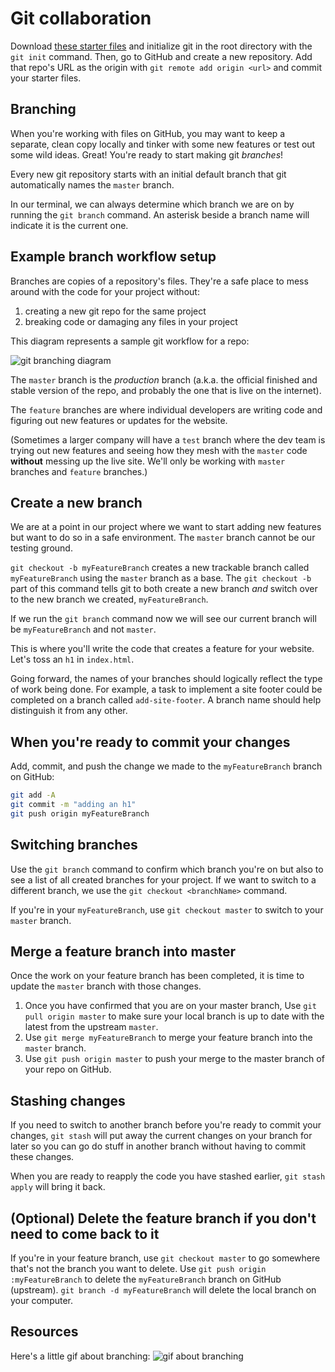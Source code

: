  <!-- Student takeaway -->
  <!-- By the end of this lesson, the student should know:
  - How to create a branch
  - How to switch between branches
  - How to merge a branch
  - How to delete a branch
  -->

# Git collaboration 

Download [these starter files](https://hychalknotes.s3.amazonaws.com/git-branching-lesson.zip) and initialize git in the root directory with the `git init` command. Then, go to GitHub and create a new repository. Add that repo's URL as the origin with `git remote add origin <url>` and commit your starter files.

## Branching
When you're working with files on GitHub, you may want to keep a separate, clean copy locally and tinker with some new features or test out some wild ideas. Great! You're ready to start making git _branches_!

Every new git repository starts with an initial default branch that git automatically names the `master` branch.

In our terminal, we can always determine which branch we are on by running the `git branch` command. An asterisk beside a branch name will indicate it is the current one.

## Example branch workflow setup

Branches are copies of a repository's files. They're a safe place to mess around with the code for your project without:
  1. creating a new git repo for the same project
  2. breaking code or damaging any files in your project

This diagram represents a sample git workflow for a repo: 

![git branching diagram](http://cl.ly/image/3a3M3U2S0v3X/gitbranches.png)

The `master` branch is the _production_ branch (a.k.a. the official finished and stable version of the repo, and probably the one that is live on the internet).

The `feature` branches are where individual developers are writing code and figuring out new features or updates for the website.

(Sometimes a larger company will have a `test` branch where the dev team is trying out new features and seeing how they mesh with the `master` code **without** messing up the live site. We'll only be working with `master` branches and `feature` branches.)

## Create a new branch

We are at a point in our project where we want to start adding new features but want to do so in a safe environment. The `master` branch cannot be our testing ground.

`git checkout -b myFeatureBranch` creates a new trackable branch called `myFeatureBranch` using the `master` branch as a base. The `git checkout -b` part of this command tells git to both create a new branch _and_ switch over to the new branch we created, `myFeatureBranch`.

If we run the `git branch` command now we will see our current branch will be `myFeatureBranch` and not `master`.

This is where you'll write the code that creates a feature for your website. Let's toss an `h1` in `index.html`.

Going forward, the names of your branches should logically reflect the type of work being done. For example, a task to implement a site footer could be completed on a branch called `add-site-footer`. A branch name should help distinguish it from any other.

## When you're ready to commit your changes

Add, commit, and push the change we made to the `myFeatureBranch` branch on GitHub:

```bash
git add -A
git commit -m "adding an h1"
git push origin myFeatureBranch
```

## Switching branches

Use the `git branch` command to confirm which branch you're on but also to see a list of all created branches for your project. If we want to switch to a different branch, we use the `git checkout <branchName>` command.

If you're in your `myFeatureBranch`, use `git checkout master` to switch to your `master` branch.


## Merge a feature branch into master

Once the work on your feature branch has been completed, it is time to update the `master` branch with those changes.

1. Once you have confirmed that you are on your master branch, Use `git pull origin master` to make sure your local branch is up to date with the latest from the upstream `master`. 
2. Use `git merge myFeatureBranch` to merge your feature branch into the `master` branch.
3. Use `git push origin master` to push your merge to the master branch of your repo on GitHub.

## Stashing changes

If you need to switch to another branch before you're ready to commit your changes, `git stash` will put away the current changes on your branch for later so you can go do stuff in another branch without having to commit these changes.

When you are ready to reapply the code you have stashed earlier, `git stash apply` will bring it back.

## (Optional) Delete the feature branch if you don't need to come back to it
If you're in your feature branch, use `git checkout master` to go somewhere that's not the branch you want to delete.
Use `git push origin :myFeatureBranch`  to delete the `myFeatureBranch` branch on GitHub (upstream). 
`git branch -d myFeatureBranch` will delete the local branch on your computer.

## Resources

Here's a little gif about branching:
![gif about branching](https://hychalknotes.s3.amazonaws.com/git-branching-demo.gif) 

